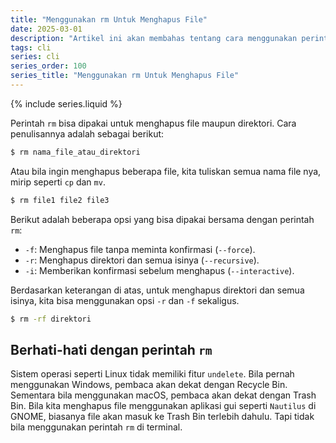 ```yaml
---
title: "Menggunakan rm Untuk Menghapus File"
date: 2025-03-01
description: "Artikel ini akan membahas tentang cara menggunakan perintah rm untuk menghapus file di command line."
tags: cli
series: cli
series_order: 100
series_title: "Menggunakan rm Untuk Menghapus File"
---
```


{% include series.liquid %}

Perintah `rm` bisa dipakai untuk menghapus file maupun direktori. Cara penulisannya adalah sebagai berikut:

```bash
$ rm nama_file_atau_direktori
```

Atau bila ingin menghapus beberapa file, kita tuliskan semua nama file nya, mirip seperti `cp` dan `mv`.

```bash
$ rm file1 file2 file3
```

Berikut adalah beberapa opsi yang bisa dipakai bersama dengan perintah `rm`:

- `-f`: Menghapus file tanpa meminta konfirmasi (`--force`).
- `-r`: Menghapus direktori dan semua isinya (`--recursive`).
- `-i`: Memberikan konfirmasi sebelum menghapus (`--interactive`).

Berdasarkan keterangan di atas, untuk menghapus direktori dan semua isinya, kita bisa menggunakan opsi `-r` dan `-f` sekaligus.

```bash
$ rm -rf direktori
```

## Berhati-hati dengan perintah `rm`

Sistem operasi seperti Linux tidak memiliki fitur `undelete`. Bila pernah menggunakan Windows, pembaca akan dekat dengan Recycle Bin. Sementara bila menggunakan macOS, pembaca akan dekat dengan Trash Bin. Bila kita menghapus file menggunakan aplikasi gui seperti `Nautilus` di GNOME, biasanya file akan masuk ke Trash Bin terlebih dahulu. Tapi tidak bila menggunakan perintah `rm` di terminal.